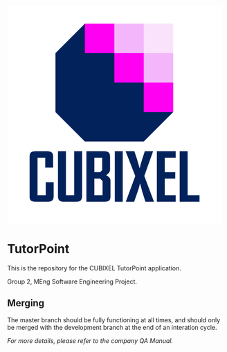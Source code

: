 ![cubixel](https://github.com/cubixel/TutorPoint/blob/gui_branch_iteration4/client/src/main/resources/application/media/icons/cubixel_icon_with_text_small.png?raw=true "cubixel")

# TutorPoint


This is the repository for the CUBIXEL TutorPoint application.

Group 2, MEng Software Engineering Project.

## Merging

The master branch should be fully functioning at all times, and should only be merged with the development branch at the end of an interation cycle.

<i>For more details, please refer to the company QA Manual.</i> 